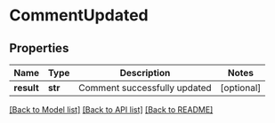 # CommentUpdated

## Properties
Name | Type | Description | Notes
------------ | ------------- | ------------- | -------------
**result** | **str** | Comment successfully updated | [optional] 

[[Back to Model list]](../README.md#documentation-for-models) [[Back to API list]](../README.md#documentation-for-api-endpoints) [[Back to README]](../README.md)

